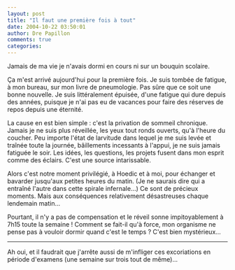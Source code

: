 ```yaml
---
layout: post
title: "Il faut une première fois à tout"
date: 2004-10-22 03:50:01
author: Dre Papillon
comments: true
categories: 
---
```



Jamais de ma vie je n'avais dormi en cours ni sur un bouquin scolaire.

Ça m'est arrivé aujourd'hui pour la première fois.  Je suis tombée de fatigue, à mon bureau, sur mon livre de pneumologie.  Pas sûre que ce soit une bonne nouvelle.  Je suis littéralement épuisée, d'une fatigue qui dure depuis des années, puisque je n'ai pas eu de vacances pour faire des réserves de repos depuis une éternité.

La cause en est bien simple : c'est la privation de sommeil chronique.  Jamais je ne suis plus réveillée, les yeux tout ronds ouverts, qu'à l'heure du coucher.  Peu importe l'état de larvitude dans lequel je me suis levée et traînée toute la journée, bâillements incessants à l'appui, je ne suis jamais fatiguée le soir.  Les idées, les questions, les projets fusent dans mon esprit comme des éclairs.  C'est une source intarissable.

Alors c'est notre moment privilégié, à Hoedic et à moi, pour échanger et bavarder jusqu'aux petites heures du matin.  (Je ne saurais dire qui a entraîné l'autre dans cette spirale infernale...)  Ce sont de précieux moments.  Mais aux conséquences relativement désastreuses chaque lendemain matin...

Pourtant, il n'y a pas de compensation et le réveil sonne impitoyablement à 7h15 toute la semaine !  Comment se fait-il qu'à force, mon organisme ne pense pas à vouloir dormir quand c'est le temps ?  C'est bien mystérieux...

***

Ah oui, et il faudrait que j'arrête aussi de m'infliger ces excoriations en période d'examens (une semaine sur trois tout de même)...